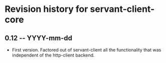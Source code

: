 # Revision history for servant-client-core

## 0.12  -- YYYY-mm-dd

* First version. Factored out of servant-client all the functionality that was
independent of the http-client backend.
